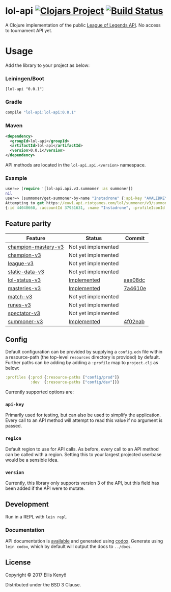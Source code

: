 # lol-api [![Clojars Project](https://img.shields.io/clojars/v/lol-api.svg)](https://clojars.org/lol-api) [![Build Status](https://travis-ci.org/elken/lol-api.svg?branch=master)](https://travis-ci.org/elken/lol-api)

A Clojure implementation of the public [League of Legends API](https://developer.riotgames.com/). No access to tournament API yet.

# Usage
Add the library to your project as below:

### Leiningen/Boot
```
[lol-api "0.0.1"]
```
### Gradle
```groovy
compile "lol-api:lol-api:0.0.1"
```
### Maven
```xml
<dependency>
  <groupId>lol-api</groupId>
  <artifactId>lol-api</artifactId>
  <version>0.0.1</version>
</dependency>
```

API methods are located in the `lol-api.api.<version>` namespace.

### Example
```clojure
user=> (require '[lol-api.api.v3.summoner :as summoner])
nil
user=> (summoner/get-summoner-by-name "Instadrone" {:api-key "AVALIDKEY"})
Attempting to get https://euw1.api.riotgames.com/lol/summoner/v3/summoners/by-name/Instadrone
{:id 44040660, :accountId 37951631, :name "Instadrone", :profileIconId 1470, :revisionDate 1496956028000, :summonerLevel 30}

```
## Feature parity
| Feature| Status| Commit |
| -------- | -------- |---- |
| [champion-mastery-v3](https://developer.riotgames.com/api-methods/#champion-mastery-v3)   | Not yet implemented  | |
| [champion-v3](https://developer.riotgames.com/api-methods/#champion-v3) | Not yet implemented | |
| [league-v3](https://developer.riotgames.com/api-methods/#league-v3) | Not yet implemented | |
| [static-data-v3](https://developer.riotgames.com/api-methods/#lol-static-data-v3) | Not yet implemented | |
| [lol-status-v3](https://developer.riotgames.com/api-methods/#lol-status-v3) | [Implemented](https://github.com/elken/lol-api/blob/master/src/lol_api/api/v3/status.clj) | [aae08dc](https://github.com/elken/lol-api/commit/aae08dcfa2746106b00d0979e0e9f05e097e065f) |
| [masteries-v3](https://developer.riotgames.com/api-methods/#masteries-v3) | [Implemented](https://github.com/elken/lol-api/blob/master/src/lol_api/api/v3/masteries.clj) | [7a4610e](https://github.com/elken/lol-api/commit/7a4610e03fbb3fa643b5d3c0f74e1e6a75f94b04) |
| [match-v3](https://developer.riotgames.com/api-methods/#match-v3) | Not yet implemented | |
| [runes-v3](https://developer.riotgames.com/api-methods/#runes-v3) | Not yet implemented | |
| [spectator-v3](https://developer.riotgames.com/api-methods/#spectator-v3) | Not yet implemented | |
| [summoner-v3](https://developer.riotgames.com/api-methods/#summoner-v3) | [Implemented](https://github.com/elken/lol-api/blob/master/src/lol_api/api/v3/summoner.clj) | [4f02eab](https://github.com/elken/lol-api/commit/4f02eab23fcdbe87c160503b5333de7358525fd5#diff-63c71c866bf369dee4124a3ab90fc8e3) |

## Config

Default configuration can be provided by supplying a `config.edn` file within a resource-path 
(the top-level `resources` directory is provided) by default. Further paths can be adding by adding a `:profile` map to
`project.clj` as below:
```clojure
:profiles {:prod {:resource-paths ["config/prod"]}
           :dev  {:resource-paths ["config/dev"]}}
```

Currently supported options are:

### `api-key` 

Primarily used for testing, but can also be used to simplify the application. Every call to an API method will attempt 
to read this value if no argument is passed.

### `region`

Default region to use for API calls. As before, every call to an API method can be called with a region. Setting this 
to your largest projected userbase would be a sensible idea.

### `version`

Currently, this library only supports version 3 of the API, but this field has been added if the API were to mutate.

## Development

Run in a REPL with `lein repl`. 

### Documentation
API documentation is [available](https://elken.github.io/lol-api/) and 
generated using [codox](https://github.com/weavejester/codox). Generate using `lein codox`, which by default will output
the docs to `../docs`. <!-- Need to get rid of this ASAP -->

## License

Copyright © 2017 Ellis Kenyő

Distributed under the BSD 3 Clause.
